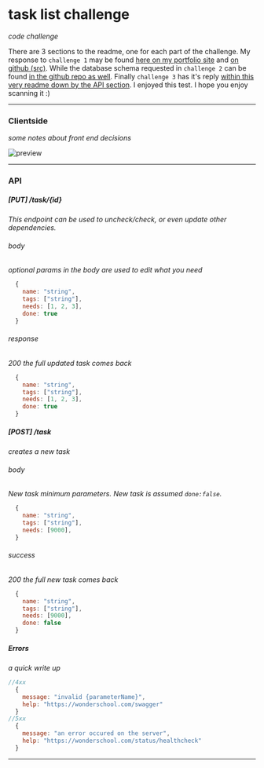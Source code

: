 # task list challenge
_code challenge_

There are 3 sections to the readme, one for each part of the challenge. 
My response to `challenge 1` may be found [here on my portfolio site][live-demo] and [on github (src)][github]. 
While the database schema requested in `challenge 2` can be found [in the github repo as well][schema].
Finally `challenge 3` has it's reply [within this very readme down by the API section][API].
I enjoyed this test. I hope you enjoy scanning it :)


------------------------------------------------------------------------


### Clientside
_some notes about front end decisions_


![preview][gif]


------------------------------------------------------------------------


### API

##### [PUT] /task/{id}
_This endpoint can be used to uncheck/check, or even update other dependencies._

###### body
_optional params in the body are used to edit what you need_

```javascript
  {
    name: "string",
    tags: ["string"],
    needs: [1, 2, 3],
    done: true
  }
```
###### response
_200 the full updated task comes back_

```javascript
  {
    name: "string",
    tags: ["string"],
    needs: [1, 2, 3],
    done: true
  }
```

##### [POST] /task
_creates a new task_

###### body
_New task minimum parameters. New task is assumed `done:false`._
```javascript
  {
    name: "string",
    tags: ["string"],
    needs: [9000],
  }
```
###### success
_200 the full new task comes back_

```javascript
  {
    name: "string",
    tags: ["string"],
    needs: [9000],
    done: false
  }
```

##### Errors
_a quick write up_
```javascript
//4xx
  {
    message: "invalid {parameterName}",
    help: "https://wonderschool.com/swagger"
  }
//5xx
  {
    message: "an error occured on the server",
    help: "https://wonderschool.com/status/healthcheck"
  }
```


----------

[schema]: https://github.com/Wambosa/wonderschool/blob/master/schema.sql
[github]: github.com/Wambosa/wonderschool
[live-demo]: http://shondiaz.com/wonderschool/
[api]: https://github.com/Wambosa/wonderschool/blob/master/README.md#API
[pretty-check]: https://lokesh-coder.github.io/pretty-checkbox/
[gif]: https://user-images.githubusercontent.com/6006222/50050847-2c6a4080-00cc-11e9-9b86-3f6e2c8f2ee7.gif